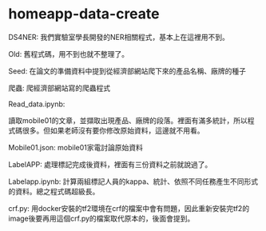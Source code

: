# homeapp-data-create

DS4NER: 我們實驗室學長開發的NER相關程式，基本上在這裡用不到。 

Old: 舊程式碼，用不到也就不整理了。 

Seed: 在論文的準備資料中提到從經濟部網站爬下來的產品名稱、廠牌的種子 

爬蟲: 爬經濟部網站寫的爬蟲程式 

Read_data.ipynb: 

讀取mobile01的文章，並擷取出現產品、廠牌的段落。裡面有滿多統計，所以程式碼很多。但如果老師沒有要你修改原始資料，這邊就不用看。 

Mobile01.json: mobile01家電討論原始資料 

LabelAPP: 處理標記完成後資料，裡面有三份資料之前就說過了。 

Labelapp.ipynb: 計算兩組標記人員的kappa、統計、依照不同任務產生不同形式的資料。總之程式碼超級長。 

crf.py: 用docker安裝的tf2環境在crf的檔案中會有問題，因此重新安裝完tf2的image後要再用這個crf.py的檔案取代原本的，後面會提到。 

